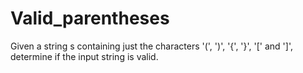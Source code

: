# Valid_parentheses
Given a string s containing just the characters '(', ')', '{', '}', '[' and ']', determine if the input string is valid.
